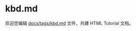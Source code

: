 kbd.md
===

欢迎您编辑 <a target="__blank" href="https://github.com/jaywcjlove/html-tutorial/blob/master/docs/tags/kbd.md">docs/tags/kbd.md</a> 文件，共建 HTML Tutorial 文档。